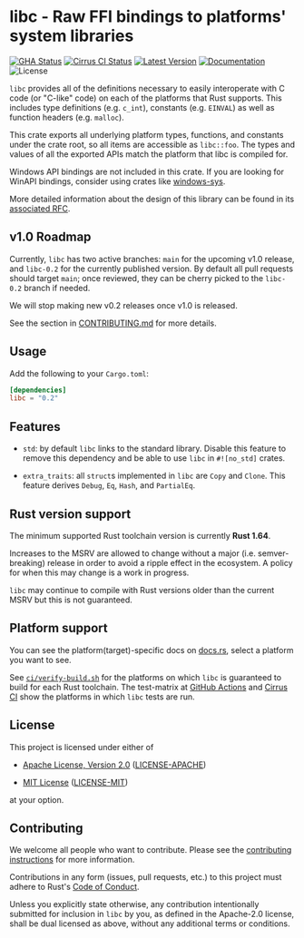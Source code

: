 # libc - Raw FFI bindings to platforms' system libraries

[![GHA Status]][GitHub Actions] [![Cirrus CI Status]][Cirrus CI] [![Latest Version]][crates.io] [![Documentation]][docs.rs] ![License]

`libc` provides all of the definitions necessary to easily interoperate with C
code (or "C-like" code) on each of the platforms that Rust supports. This
includes type definitions (e.g. `c_int`), constants (e.g. `EINVAL`) as well as
function headers (e.g. `malloc`).

This crate exports all underlying platform types, functions, and constants under
the crate root, so all items are accessible as `libc::foo`. The types and values
of all the exported APIs match the platform that libc is compiled for.

Windows API bindings are not included in this crate. If you are looking for
WinAPI bindings, consider using crates like [windows-sys].

More detailed information about the design of this library can be found in its
[associated RFC][rfc].

[rfc]: https://github.com/rust-lang/rfcs/blob/HEAD/text/1291-promote-libc.md
[windows-sys]: https://docs.rs/windows-sys

## v1.0 Roadmap

Currently, `libc` has two active branches: `main` for the upcoming v1.0 release,
and `libc-0.2` for the currently published version. By default all pull requests
should target `main`; once reviewed, they can be cherry picked to the `libc-0.2`
branch if needed.

We will stop making new v0.2 releases once v1.0 is released.

See the section in [CONTRIBUTING.md](CONTRIBUTING.md#v10-roadmap) for more
details.

## Usage

Add the following to your `Cargo.toml`:

```toml
[dependencies]
libc = "0.2"
```

## Features

* `std`: by default `libc` links to the standard library. Disable this feature
  to remove this dependency and be able to use `libc` in `#![no_std]` crates.

* `extra_traits`: all `struct`s implemented in `libc` are `Copy` and `Clone`.
  This feature derives `Debug`, `Eq`, `Hash`, and `PartialEq`.

## Rust version support

The minimum supported Rust toolchain version is currently **Rust 1.64**.

Increases to the MSRV are allowed to change without a major (i.e. semver-
breaking) release in order to avoid a ripple effect in the ecosystem. A policy
for when this may change is a work in progress.

`libc` may continue to compile with Rust versions older than the current MSRV
but this is not guaranteed.

## Platform support

You can see the platform(target)-specific docs on [docs.rs], select a platform
you want to see.

See [`ci/verify-build.sh`](https://github.com/rust-lang/libc/blob/HEAD/ci/verify-build.sh) for
the platforms on which `libc` is guaranteed to build for each Rust toolchain.
The test-matrix at [GitHub Actions] and [Cirrus CI] show the platforms in which
`libc` tests are run.

<div class="platform_docs"></div>

## License

This project is licensed under either of

* [Apache License, Version 2.0](https://www.apache.org/licenses/LICENSE-2.0)
  ([LICENSE-APACHE](https://github.com/rust-lang/libc/blob/HEAD/LICENSE-APACHE))

* [MIT License](https://opensource.org/licenses/MIT)
  ([LICENSE-MIT](https://github.com/rust-lang/libc/blob/HEAD/LICENSE-MIT))

at your option.

## Contributing

We welcome all people who want to contribute. Please see the
[contributing instructions] for more information.

[contributing instructions]: https://github.com/rust-lang/libc/blob/HEAD/CONTRIBUTING.md

Contributions in any form (issues, pull requests, etc.) to this project must
adhere to Rust's [Code of Conduct].

[Code of Conduct]: https://www.rust-lang.org/policies/code-of-conduct

Unless you explicitly state otherwise, any contribution intentionally submitted
for inclusion in `libc` by you, as defined in the Apache-2.0 license, shall be
dual licensed as above, without any additional terms or conditions.

[GitHub Actions]: https://github.com/rust-lang/libc/actions
[GHA Status]: https://github.com/rust-lang/libc/workflows/CI/badge.svg
[Cirrus CI]: https://cirrus-ci.com/github/rust-lang/libc
[Cirrus CI Status]: https://api.cirrus-ci.com/github/rust-lang/libc.svg
[crates.io]: https://crates.io/crates/libc
[Latest Version]: https://img.shields.io/crates/v/libc.svg
[Documentation]: https://docs.rs/libc/badge.svg
[docs.rs]: https://docs.rs/libc
[License]: https://img.shields.io/crates/l/libc.svg

